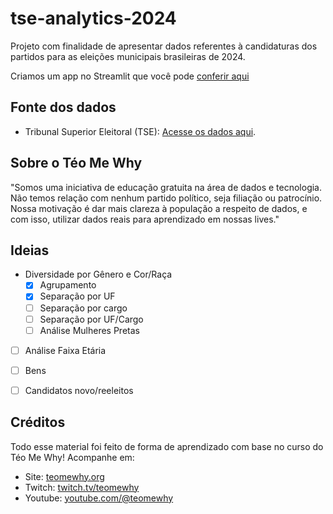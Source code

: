 # tse-analytics-2024

Projeto com finalidade de apresentar dados referentes à candidaturas dos partidos para as eleições municipais brasileiras de 2024.

Criamos um app no Streamlit que você pode [conferir aqui](https://tse-analytics-24.streamlit.app/)

## Fonte dos dados

- Tribunal Superior Eleitoral (TSE): [Acesse os dados aqui](https://dados.gov.br/dados/conjuntos-dados/candidatos-2024).

## Sobre o Téo Me Why

"Somos uma iniciativa de educação gratuita na área de dados e tecnologia. Não temos relação com nenhum partido político, seja filiação ou patrocínio.
Nossa motivação é dar mais clareza à população a respeito de dados, e com isso, utilizar dados reais para aprendizado em nossas lives."

## Ideias

- Diversidade por Gênero e Cor/Raça
    - [X] Agrupamento
    - [X] Separação por UF
    - [ ] Separação por cargo
    - [ ] Separação por UF/Cargo
    - [ ] Análise Mulheres Pretas

- [ ] Análise Faixa Etária
- [ ] Bens
- [ ] Candidatos novo/reeleitos


## Créditos
Todo esse material foi feito de forma de aprendizado com base no curso do Téo Me Why!
Acompanhe em:
- Site: [teomewhy.org](https://teomewhy.org/courses)
- Twitch: [twitch.tv/teomewhy](https://www.twitch.tv/teomewhy)
- Youtube: [youtube.com/@teomewhy](https://youtube.com/@teomewhy)

